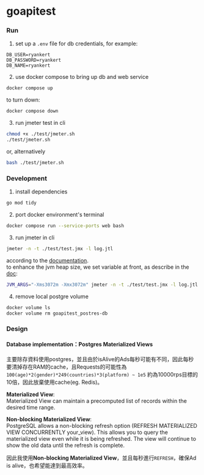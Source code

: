 # goapitest

### Run

1. set up a `.env` file for db credentials, for example:

```
DB_USER=ryankert
DB_PASSWORD=ryankert
DB_NAME=ryankert
```

2. use docker compose to bring up db and web service

```bash
docker compose up
```

to turn down:

```bash
docker compose down
```

3. run jmeter test in cli

```bash
chmod +x ./test/jmeter.sh
./test/jmeter.sh
```

or, alternatively

```bash
bash ./test/jmeter.sh
```

### Development

1. install dependencies

```bash
go mod tidy
```

2. port docker environment's terminal

```bash
docker compose run --service-ports web bash
```

3. run jmeter in cli

```bash
jmeter -n -t ./test/test.jmx -l log.jtl
```

according to the [documentation](https://jmeter.apache.org/usermanual/get-started.html#non_gui).  
to enhance the jvm heap size, we set variable at front, as describe in the [doc](https://jmeter.apache.org/usermanual/get-started.html#running):

```bash
JVM_ARGS="-Xms3072m -Xmx3072m" jmeter -n -t ./test/test.jmx -l log.jtl
```

4. remove local postgre volume

```bash
docker volume ls
docker volume rm goapitest_postres-db
```

### Design

#### Database implementation：Postgres Materialized Views

主要除存資料使用postgres，並且由於isAlive的Ads每秒可能有不同，因此每秒要清掉存在RAM的cache，且Requests的可能性為`100(age)*2(gender)*249(countries)*3(platform) ~ 1e5` 約為10000rps目標的10倍，因此放棄使用cache(eg. Redis)。  

**Materialized View**:  
Materialized View can maintain a precomputed list of records within the desired time range.

**Non-blocking Materialized View**:  
PostgreSQL allows a non-blocking refresh option (REFRESH MATERIALIZED VIEW CONCURRENTLY your_view). This allows you to query the materialized view even while it is being refreshed. The view will continue to show the old data until the refresh is complete. 

因此我使用**Non-blocking Materialized View**，並且每秒進行`REFRESH`，確保Ad is alive，也希望能達到最高效率。



